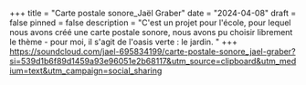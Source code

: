 +++
title = "Carte postale sonore_Jaël Graber"
date = "2024-04-08"
draft = false
pinned = false
description = "C'est un projet pour l'école, pour lequel nous avons créé une carte postale sonore, nous avons pu choisir librement le thème - pour moi, il s'agit de l'oasis verte : le jardin. "
+++
https://soundcloud.com/jael-695834199/carte-postale-sonore_jael-graber?si=539d1b6f89d1459a93e96051e2b68117&utm_source=clipboard&utm_medium=text&utm_campaign=social_sharing